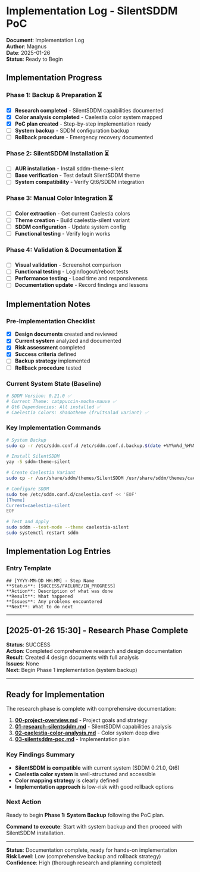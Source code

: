 # Implementation Log - SilentSDDM PoC

**Document**: Implementation Log  
**Author**: Magnus  
**Date**: 2025-01-26  
**Status**: Ready to Begin  

## Implementation Progress

### Phase 1: Backup & Preparation ⏳
- [x] **Research completed** - SilentSDDM capabilities documented
- [x] **Color analysis completed** - Caelestia color system mapped
- [x] **PoC plan created** - Step-by-step implementation ready
- [ ] **System backup** - SDDM configuration backup
- [ ] **Rollback procedure** - Emergency recovery documented

### Phase 2: SilentSDDM Installation ⏳
- [ ] **AUR installation** - Install sddm-theme-silent
- [ ] **Base verification** - Test default SilentSDDM theme
- [ ] **System compatibility** - Verify Qt6/SDDM integration

### Phase 3: Manual Color Integration ⏳
- [ ] **Color extraction** - Get current Caelestia colors
- [ ] **Theme creation** - Build caelestia-silent variant
- [ ] **SDDM configuration** - Update system config
- [ ] **Functional testing** - Verify login works

### Phase 4: Validation & Documentation ⏳
- [ ] **Visual validation** - Screenshot comparison
- [ ] **Functional testing** - Login/logout/reboot tests
- [ ] **Performance testing** - Load time and responsiveness
- [ ] **Documentation update** - Record findings and lessons

## Implementation Notes

### Pre-Implementation Checklist
- [x] **Design documents** created and reviewed
- [x] **Current system** analyzed and documented
- [x] **Risk assessment** completed
- [x] **Success criteria** defined
- [ ] **Backup strategy** implemented
- [ ] **Rollback procedure** tested

### Current System State (Baseline)
```bash
# SDDM Version: 0.21.0 ✅
# Current Theme: catppuccin-mocha-mauve ✅
# Qt6 Dependencies: All installed ✅
# Caelestia Colors: shadotheme (fruitsalad variant) ✅
```

### Key Implementation Commands
```bash
# System Backup
sudo cp -r /etc/sddm.conf.d /etc/sddm.conf.d.backup.$(date +%Y%m%d_%H%M%S)

# Install SilentSDDM
yay -S sddm-theme-silent

# Create Caelestia Variant
sudo cp -r /usr/share/sddm/themes/SilentSDDM /usr/share/sddm/themes/caelestia-silent

# Configure SDDM
sudo tee /etc/sddm.conf.d/caelestia.conf << 'EOF'
[Theme]
Current=caelestia-silent
EOF

# Test and Apply
sudo sddm --test-mode --theme caelestia-silent
sudo systemctl restart sddm
```

## Implementation Log Entries

### Entry Template
```
## [YYYY-MM-DD HH:MM] - Step Name
**Status**: [SUCCESS/FAILURE/IN_PROGRESS]
**Action**: Description of what was done
**Result**: What happened
**Issues**: Any problems encountered
**Next**: What to do next
```

---

## [2025-01-26 15:30] - Research Phase Complete
**Status**: SUCCESS  
**Action**: Completed comprehensive research and design documentation  
**Result**: Created 4 design documents with full analysis  
**Issues**: None  
**Next**: Begin Phase 1 implementation (system backup)  

---

## Ready for Implementation

The research phase is complete with comprehensive documentation:

1. **[00-project-overview.md](00-project-overview.md)** - Project goals and strategy
2. **[01-research-silentsddm.md](01-research-silentsddm.md)** - SilentSDDM capabilities analysis  
3. **[02-caelestia-color-analysis.md](02-caelestia-color-analysis.md)** - Color system deep dive
4. **[03-silentsddm-poc.md](03-silentsddm-poc.md)** - Implementation plan

### Key Findings Summary
- **SilentSDDM is compatible** with current system (SDDM 0.21.0, Qt6)
- **Caelestia color system** is well-structured and accessible
- **Color mapping strategy** is clearly defined
- **Implementation approach** is low-risk with good rollback options

### Next Action
Ready to begin **Phase 1: System Backup** following the PoC plan.

**Command to execute**: Start with system backup and then proceed with SilentSDDM installation.

---

**Status**: Documentation complete, ready for hands-on implementation  
**Risk Level**: Low (comprehensive backup and rollback strategy)  
**Confidence**: High (thorough research and planning completed)
